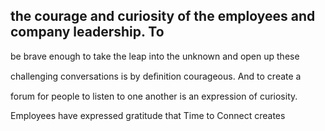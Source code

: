 ## the courage and curiosity of the employees and company leadership. To

be brave enough to take the leap into the unknown and open up these

challenging conversations is by deﬁnition courageous. And to create a

forum for people to listen to one another is an expression of curiosity.

Employees have expressed gratitude that Time to Connect creates